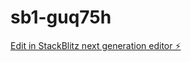 # sb1-guq75h

[Edit in StackBlitz next generation editor ⚡️](https://stackblitz.com/~/github.com/khr8/sb1-guq75h)